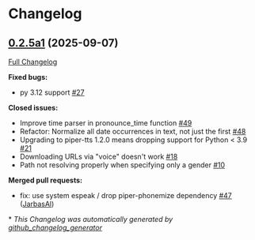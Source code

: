 # Changelog

## [0.2.5a1](https://github.com/OpenVoiceOS/ovos-tts-plugin-piper/tree/0.2.5a1) (2025-09-07)

[Full Changelog](https://github.com/OpenVoiceOS/ovos-tts-plugin-piper/compare/0.2.4...0.2.5a1)

**Fixed bugs:**

- py 3.12 support [\#27](https://github.com/OpenVoiceOS/ovos-tts-plugin-piper/issues/27)

**Closed issues:**

- Improve time parser in pronounce\_time function [\#49](https://github.com/OpenVoiceOS/ovos-tts-plugin-piper/issues/49)
- Refactor: Normalize all date occurrences in text, not just the first [\#48](https://github.com/OpenVoiceOS/ovos-tts-plugin-piper/issues/48)
- Upgrading to piper-tts 1.2.0 means dropping support for Python \< 3.9 [\#21](https://github.com/OpenVoiceOS/ovos-tts-plugin-piper/issues/21)
- Downloading URLs via "voice" doesn't work [\#18](https://github.com/OpenVoiceOS/ovos-tts-plugin-piper/issues/18)
- Path not resolving properly when specifying only a gender [\#10](https://github.com/OpenVoiceOS/ovos-tts-plugin-piper/issues/10)

**Merged pull requests:**

- fix: use system espeak / drop piper-phonemize dependency [\#47](https://github.com/OpenVoiceOS/ovos-tts-plugin-piper/pull/47) ([JarbasAl](https://github.com/JarbasAl))



\* *This Changelog was automatically generated by [github_changelog_generator](https://github.com/github-changelog-generator/github-changelog-generator)*

